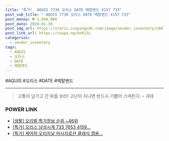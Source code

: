 ```yaml
--- 
title: "특가!  AQUIS 7730 오리스 DATE 메탈밴드 4157 733" 
post_sub_title: " AQUIS 7730 오리스 DATE 메탈밴드 4157 733" 
post_money: ₩ 1,948,000 
post_date: 2020.01.30 
post_img_url: https://static.coupangcdn.com/image/vendor_inventory/c667/a173747535a5d426b27386090196115015a94692311726ccc353eea7b20f.jpg 
post_link_url: https://coupa.ng/bnKj5L 
categories: 
  - vendor_inventory 
tags: 
  - AQUIS 
  - 오리스 
  - DATE 
  - 메탈밴드 
--- 
```

  #AQUIS #오리스 #DATE #메탈밴드 
<hr> 

> 고통이 남기고 간 뒤를 보라! 고난이 지나면 반드시 기쁨이 스며든다. – 괴테 


### POWER LINK

* <a href="https://blog.naver.com/sakai111/221778359290" target="_blank"> [생활] 오리발 특가정보 순위 ~46위</a>
* <a href="https://blog.naver.com/an0733/221791126608" target="_blank">[특가] 오리스 남성시계 733 7653 4159...</a>
* <a href="https://blog.naver.com/an0733/221786118722" target="_blank">[특가] 케어허 오리지날 마사지로션 클래식 캡용...</a>
